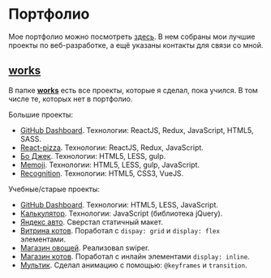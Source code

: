 # Портфолио

Мое портфолио можно посмотреть [здесь](https://gh-time.github.io/Portfolio/). В нем собраны мои лучшие проекты по веб-разработке, а ещё указаны контакты для связи со мной.

## [works](works)

В папке [**works**](works) есть все проекты, которые я сделал, пока учился. В том числе те, которых нет в портфолио.
 
Большие проекты:
- [GitHub Dashboard](https://github.com/GH-TIMe/github-dashboard). Технологии: ReactJS, Redux, JavaScript, HTML5, SASS.
- [React-pizza](https://github.com/GH-TIMe/react-pizza). Технологии: ReactJS, Redux, JavaScript.
- [Бо Джек](works/Yandex/task1). Технологии: HTML5, LESS, gulp.
- [Memoji](works/CourseraFinalProject). Технологии: HTML5, LESS, gulp, JavaScript.
- [Recognition](works/recognition). Технологии: HTML5, CSS3, VueJS.

Учебные/старые проекты:
- [GitHub Dashboard](https://github.com/GH-TIMe/Avito-task). Технологии: HTML5, LESS, JavaScript.
- [Калькулятор](works/Calculator). Технологии: JavaScript (библиотека jQuery).
- [Яндекс авто](works/Yandex_auto). Сверстал статичный макет.
- [Витрина котов](works/catsShowcase). Поработал с `dispay: grid` и `display: flex` элементами.
- [Магазин овощей](works/Vegetable_shop). Реализовал swiper.
- [Магазин котов](works/Cat_shop). Поработал с инлайн элементами `display: inline`.
- [Мультик](works/Cartoon). Сделал анимацию с помощью: `@keyframes` и `transition`.
